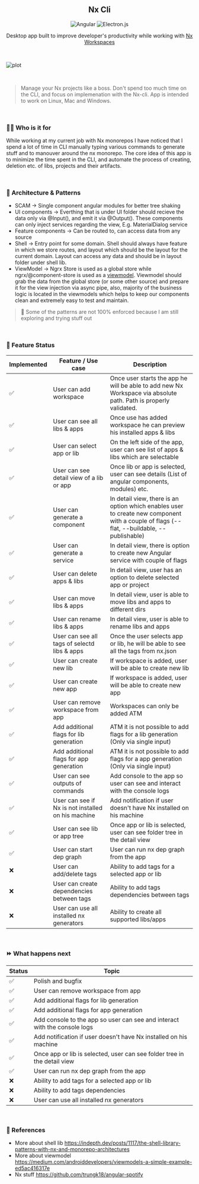 <h2 align="center">Nx Cli</h3>

<div align="center">
  

</div>

<div align="center">

![Angular](https://img.shields.io/badge/angular-%23DD0031.svg?style=for-the-badge&logo=angular&logoColor=white) 
  ![Electron.js](https://img.shields.io/badge/Electron-191970?style=for-the-badge&logo=Electron&logoColor=white)
  
Desktop app built to improve developer's productivity while working with [Nx Workspaces](https://nx.dev/)
</div>

<br>

![plot](./resources/nx-cli.gif)

<br>

> Manage your Nx projects like a boss. Don't spend too much time on the CLI, and focus on implemenation with the Nx-cli. App is intended to work on Linux, Mac and Windows.


<br>

### 👨‍💻 Who is it for

While working at my current job with Nx monorepos I have noticed that I spend a lot of time in CLI manually typing various commands to generate stuff and to manouver around the nx monorepo. The core idea of this app is to minimize the time spent in the CLI, and automate the process of creating, deletion etc. of libs, projects and their artifacts.

<br>

### 🏢 Architecture & Patterns 

- SCAM -> Single component angular modules for better tree shaking
- UI components -> Everthing that is under UI folder should recieve the data only via @Input(), and emit it via @Output(). These components can only inject services regarding the view, E.g. MaterialDialog service 
- Feature components -> Can be routed to, can access data from any source 
- Shell -> Entry point for some domain. Shell should always have feature in which we store routes, and layout which should be the layout for the current domain. Layout can access any data and should be in layout folder under shell lib.
- ViewModel -> Ngrx Store is used as a global store while ngrx/@component-store is used as a [viewmodel](https://developer.android.com/topic/libraries/architecture/viewmodel). Viewmodel should grab the data from the global store (or some other source) and prepare it for the view injection via async pipe, also, majority of the business logic is located in the viewmodels which helps to keep our components clean and extremely easy to test and maintain.

> 🚨 Some of the patterns are not 100% enforced because I am still exploring and trying stuff out

<br>

### 🚧 Feature Status

| Implemented      | Feature / Use case    | Description |
| ----------- | ----------- | ----------- |
| :white_check_mark: | User can add workspace | Once user starts the app he will be able to add new Nx Workspace via absolute path. Path is properly validated.       |
| :white_check_mark: | User can see all libs & apps  | Once use has added workspace he can preview his installed apps & libs |
| :white_check_mark: | User can select app or lib  | On the left side of the app, user can see list of apps & libs which are selectable |
| :white_check_mark: | User can see detail view of a lib or app | Once lib or app is selected, user can see details (List of angular components, modules) etc. |
| :white_check_mark: | User can generate a component  | In detail view, there is an option which enables user to create new component with a couple of flags (--flat, --buildable, --publishable) |
| :white_check_mark: | User can generate a service  | In detail view, there is option to create new Angular service with couple of flags |
| :white_check_mark: | User can delete apps & libs  | In detail view, user has an option to delete selected app or project |
| :white_check_mark: | User can move libs & apps  | In detail view, user is able to move libs and apps to different dirs |
| :white_check_mark: | User can rename libs & apps  | In detail view, user is able to rename libs and apps |
| :white_check_mark: | User can see all tags of selectd libs & apps  | Once the user selects app or lib, he will be able to see all the tags from nx.json |
| :white_check_mark: | User can create new lib | If workspace is added, user will be able to create new lib |
| :white_check_mark: | User can create new app | If workspace is added, user will be able to create new app |
| :white_check_mark: | User can remove workspace from app | Workspaces can only be added ATM |
| :white_check_mark: | Add additional flags for lib generation | ATM it is not possible to add flags for a lib generation (Only via single input) |
| :white_check_mark: | Add additional flags for app generation | ATM it is not possible to add flags for a app generation (Only via single input) |
| :white_check_mark: | User can see outputs of commands | Add console to the app so user can see and interact with the console logs |
| :white_check_mark: | User can see if Nx is not installed on his machine | Add notification if user doesn't have Nx installed on his machine |
| :white_check_mark: | User can see lib or app tree | Once app or lib is selected, user can see folder tree in the detail view |
| :white_check_mark: | User can start dep graph | User can run nx dep graph from the app |
| :x: | User can add/delete tags | Ability to add tags for a selected app or lib |
| :x: | User can create dependencies between tags | Ability to add tags dependencies between tags |
| :x: | User can use all installed nx generators | Ability to create all supported libs/apps |

<br>

### ⏩ What happens next

| Status | Topic |
| ----------- | ----------- |
| :white_check_mark: | Polish and bugfix |
| :white_check_mark: | User can remove workspace from app |
| :white_check_mark: | Add additional flags for lib generation |
| :white_check_mark: | Add additional flags for app generation |
| :white_check_mark: | Add console to the app so user can see and interact with the console logs |
| :white_check_mark: | Add notification if user doesn't have Nx installed on his machine |
| :white_check_mark: | Once app or lib is selected, user can see folder tree in the detail view |
| :white_check_mark: | User can run nx dep graph from the app |
| :x: | Ability to add tags for a selected app or lib |
| :x: | Ability to add tags dependencies |
| :x: | User can use all installed nx generators |

<br>

### 📜 References

- More about shell lib https://indepth.dev/posts/1117/the-shell-library-patterns-with-nx-and-monorepo-architectures
- More about viewmodel https://medium.com/androiddevelopers/viewmodels-a-simple-example-ed5ac416317e
- Nx stuff https://github.com/trungk18/angular-spotify

<br>

